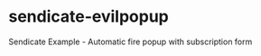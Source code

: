 sendicate-evilpopup
===================

Sendicate Example - Automatic fire popup with subscription form

